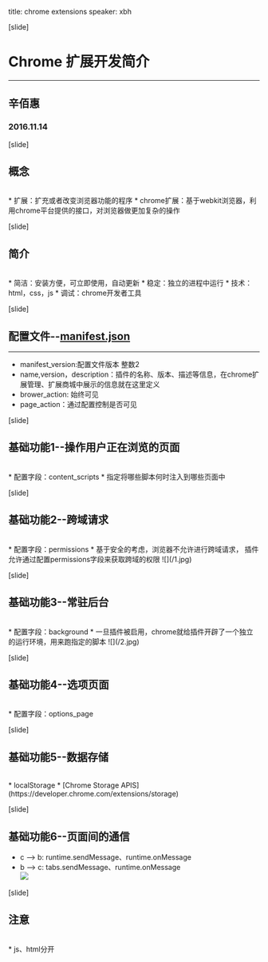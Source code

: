 title: chrome extensions
speaker: xbh

[slide]

# Chrome 扩展开发简介
---
## 辛佰惠
### 2016.11.14

[slide]
## 概念
<br>
* 扩展：扩充或者改变浏览器功能的程序
* chrome扩展：基于webkit浏览器，利用chrome平台提供的接口，对浏览器做更加复杂的操作

[slide]
## 简介
<br>
* 简洁：安装方便，可立即使用，自动更新
* 稳定：独立的进程中运行
* 技术： html，css，js
* 调试：chrome开发者工具

[slide]
## 配置文件--[manifest.json](http://developer.chrome.com/extensions/manifest)
---
* manifest_version:配置文件版本 整数2
* name,version，description：插件的名称、版本、描述等信息，在chrome扩展管理、扩展商城中展示的信息就在这里定义
* brower_action: 始终可见
* page_action：通过配置控制是否可见

[slide]
## 基础功能1--操作用户正在浏览的页面
<br>
* 配置字段：content_scripts
* 指定将哪些脚本何时注入到哪些页面中

[slide]
## 基础功能2--跨域请求
<br>
* 配置字段：permissions  
* 基于安全的考虑，浏览器不允许进行跨域请求， 插件允许通过配置permissions字段来获取跨域的权限  
  ![](/1.jpg)

[slide]
## 基础功能3--常驻后台
<br>
* 配置字段：background
* 一旦插件被启用，chrome就给插件开辟了一个独立的运行环境，用来跑指定的脚本  
  ![](/2.jpg)

[slide]
## 基础功能4--选项页面
<br>
* 配置字段：options_page

[slide]
## 基础功能5--数据存储
<br>
* localStorage
* [Chrome Storage APIS](https://developer.chrome.com/extensions/storage)

[slide]
## 基础功能6--页面间的通信
* c --> b: runtime.sendMessage、runtime.onMessage  
* b --> c: tabs.sendMessage、runtime.onMessage  
![](/3.png)

[slide]
## 注意
<br>
* js、html分开
